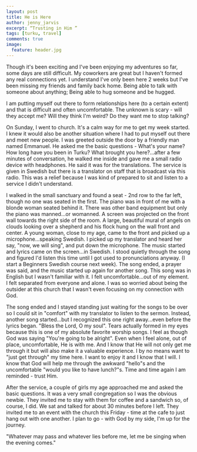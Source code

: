 ```yaml
---
layout: post
title: He is Here
author: jenny_jarvis
excerpt: “Trusting in Him ”
tags: [turku, travel]
comments: true
image:
  feature: header.jpg
---
```


Though it's been exciting and I've been enjoying my adventures so far, some days are still difficult. My coworkers are great but I haven't formed any real connections yet. I understand I've only been here 2 weeks but I've been missing my friends and family back home. Being able to talk with someone about anything; Being able to hug someone and be hugged.

I am putting myself out there to form relationships here (to a certain extent) and that is difficult and often uncomfortable. The unknown is scary - will they accept me? Will they think I'm weird? Do they want me to stop talking?

On Sunday, I went to church. It's a calm way for me to get my week started. I knew it would also be another situation where I had to put myself out there and meet new people. I was greeted outside the door by a friendly man named Emmanuel. He asked me the basic questions - What's your name? How long have you been in Turku? What brought you here?...after a few minutes of conversation, he walked me inside and gave me a small radio device with headphones. He said it was for the translations. The service is given in Swedish but there is a translator on staff that is broadcast via this radio. This was a relief because I was kind of prepared to sit and listen to a service I didn't understand.

I walked in the small sanctuary and found a seat - 2nd row to the far left, though no one was seated in the first. The piano was in front of me with a blonde woman seated behind it. There was other band equipment but only the piano was manned...or womanned. A screen was projected on the front wall towards the right side of the room. A large, beautiful mural of angels on clouds looking over a shepherd and his flock hung on the wall front and center. A young woman, close to my age, came to the front and picked up a microphone...speaking Swedish. I picked up my translator and heard her say, "now, we will sing", and put down the microphone. The music started and lyrics came on the screen...in Swedish. I stood quietly through the song and figured I'd listen this time until I got used to pronunciations anyway. (I start a Beginners Swedish course next week). The song ended, a prayer was said, and the music started up again for another song. This song was in English but I wasn't familiar with it. I felt uncomfortable...out of my element. I felt separated from everyone and alone. I was so worried about being the outsider at this church that I wasn't even focusing on my connection with God.

The song ended and I stayed standing just waiting for the songs to be over so I could sit in "comfort" with my translator to listen to the sermon. Instead, another song started...but I recognized this one right away...even before the lyrics began. "Bless the Lord, O my soul". Tears actually formed in my eyes because this is one of my absolute favorite worship songs. I feel as though God was saying "You're going to be alright". Even when I feel alone, out of place, uncomfortable, He is with me. And I know that He will not only get me through it but will also make it a valuable experience. I by no means want to "just get through" my time here. I want to enjoy it and I know that I will. I know that God will help me through the awkward "hello"s and the uncomfortable "would you like to have lunch?"s. Time and time again I am reminded - trust Him.

After the service, a couple of girls my age approached me and asked the basic questions. It was a very small congregation so I was the obvious newbie. They invited me to stay with them for coffee and a sandwich so, of course, I did. We sat and talked for about 30 minutes before I left. They invited me to an event with the church this Friday - time at the cafe to just hang out with one another. I plan to go - with God by my side, I'm up for the journey.

"Whatever may pass and whatever lies before me, let me be singing when the evening comes."
